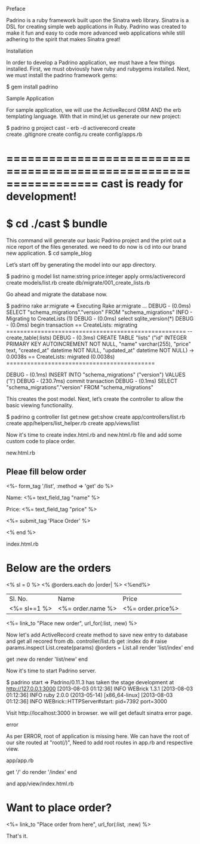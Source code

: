 Preface

Padrino is a ruby framework built upon the Sinatra web library. Sinatra is a DSL for creating simple web applications in Ruby. Padrino was created to make it fun and easy to code more advanced web applications while still adhering to the spirit that makes Sinatra great!

Installation

In order to develop a Padrino application, we must have a few things installed. First, we must obviously have ruby and rubygems installed. Next, we must install the padrino framework gems:

$ gem install padrino

Sample Application

For sample application, we will use the ActiveRecord ORM AND the erb templating language.
With that in mind,let us generate our new project:

$ padrino g project cast - erb -d activerecord
      create  
      create  .gitignore
      create  config.ru
      create  config/apps.rb
      
=================================================================
cast is ready for development!
=================================================================
$ cd ./cast
$ bundle
=================================================================

This command will generate our basic Padrino project and the print out a nice report
of the files generated. we need to do now is cd into our brand new application.
$ cd sample_blog

Let’s start off by generating the model into our app directory.

$ padrino g model list  name:string price:integer
       apply  orms/activerecord
      create  models/list.rb
      create  db/migrate/001_create_lists.rb

Go ahead and migrate the database now.

$ padrino rake ar:migrate
=> Executing Rake ar:migrate ...
  DEBUG -   (0.0ms)  SELECT "schema_migrations"."version" FROM "schema_migrations" 
   INFO -  Migrating to CreateLists (1)
  DEBUG -   (0.0ms)  select sqlite_version(*)
  DEBUG -   (0.0ms)  begin transaction
==  CreateLists: migrating ====================================================
-- create_table(:lists)
  DEBUG -   (0.3ms)  CREATE TABLE "lists" ("id" INTEGER PRIMARY KEY AUTOINCREMENT NOT NULL, 
  "name" varchar(255), "price" text, "created_at" datetime NOT NULL, "updated_at" datetime NOT NULL)
   -> 0.0038s
==  CreateLists: migrated (0.0038s) ===========================================

  DEBUG -   (0.1ms)  INSERT INTO "schema_migrations" ("version") VALUES ('1')
  DEBUG -   (230.7ms)  commit transaction
  DEBUG -   (0.1ms)  SELECT "schema_migrations"."version" FROM "schema_migrations" 

This creates the post model. Next, let’s create the controller to allow the basic
viewing functionality.

$ padrino g controller list get:new get:show
      create  app/controllers/list.rb
      create  app/helpers/list_helper.rb
      create  app/views/list

Now it's time to create index.html.rb and new.html.rb file and add some
custom code to place order.

new.html.rb 

<h2>Pleae fill below order</h2>
<%- form_tag '/list', :method => 'get' do %>
 <p>
   Name:
   <%= text_field_tag "name" %>
 </p>
 <p>
   Price:
   <%= text_field_tag "price" %>
 </p>
 <p>
   <%= submit_tag 'Place Order' %>
 </p>
<% end %>

index.html.rb


<h1>Below are the orders</h1>
<table>
    <tr>
        <td>Sl. No.</td>
        <td>Name</td>
        <td>Price</td>
    </tr>
    <% sl = 0 %>
    <% @orders.each do |order| %>
        <tr>
            <td><%= sl+=1 %> </td>
            <td><%= order.name %></td>
            <td><%= order.price%></td>
        </tr>
    <%end%>
</table>
<%= link_to "Place new order", url_for(:list, :new) %>

Now let's add ActiveRecord create method to save new entry to database
and get all recored from db.
controller/list.rb
get :index do
    # raise params.inspect
    List.create(params)
    @orders = List.all
    render 'list/index'
  end

  get :new do
    render 'list/new'
  end

Now it's time to start Padrino server.

$ padrino start
=> Padrino/0.11.3 has taken the stage development at http://127.0.0.1:3000
[2013-08-03 01:12:36] INFO  WEBrick 1.3.1
[2013-08-03 01:12:36] INFO  ruby 2.0.0 (2013-05-14) [x86_64-linux]
[2013-08-03 01:12:36] INFO  WEBrick::HTTPServer#start: pid=7392 port=3000

Visit http://localhost:3000 in browser. we will get default sinatra error page.

error

As per ERROR, root of application is missing here. 
We can have the root of our site routed at "root(/)", Need to add root routes in
app.rb and respective view.

app/app.rb

get '/' do
  render '/index'
end
 
and app/view/index.html.rb

<h1>Want to place order?</h1>
<%= link_to "Place order from here", url_for(:list, :new) %>

That's it. 


